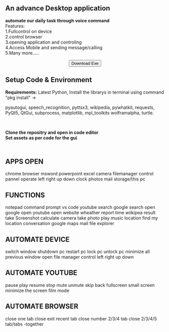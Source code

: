 ## An advance Desktop application

**automate our daily task through voice command**<br>
Features: <br>
        1.Fullcontrol on device <br>
        2.control browser <br>
        3.opening application and controling <br>
        4.Access Mobile and sending message/calling <br> 
        5.Many more.....





<center>
<a href="https://github.com/Neel-gohqin/persDEvv/raw/8ccbeea8ba21ad3504e58e63b5e8b0f6957a42c0/Native/JARVIS-desktop/JARVIS_Desktop/JARVISS.exe?download"  title="download button"> <button>Download Exe</button>
</a>
</center>


## Setup Code & Environment

<strong>Requirements:</strong> Latest Python, Install the librarys in terminal using  command "pkg install" ->

<p>pyautogui, speech_recognition, pyttsx3, wikipedia, pywhatkit, requests, PyQt5, QtGui, subprocess, matplotlib, mpl_toolkits
wolframalpha, turtle.</p><br>


<strong>Clone the repositry and open in code editor</strong><br>
<strong>Set assets as per code for the gui</strong>


<br> APPS OPEN
----------------------------------
chrome
browser
msword
powerpoint
excel
camera
filemanager
control pannel
operate left right up down
clock
photos
mail
storage/this pc


FUNCTIONS
------------------------------------------
notepad
command prompt
vs code
youtube search
google search
open google
open youtube
open website
wheather report
time
wiikipea result
take Screenshot
calculate
camera
take photo
play music
location find
my location
conversation
google maps
mail
file explorer

AUTOMATE DEVICE
----------------------------
switch window
shutdown pc
restart pc
lock pc
unlock pc
minimize all
previous window
open file manager 
control left right up down



AUTOMATE YOUTUBE    
------------------------------
pause
play
resume
stop
mute
unmute
skip
back
fullscreen
small screen
minimize the screen
film mode


AUTOMATE BROWSER
--------------------------------------
close one tab
close exit recent tab
close number 2/3/4 tab
close 2/3/4/5 tab/tabs -together






